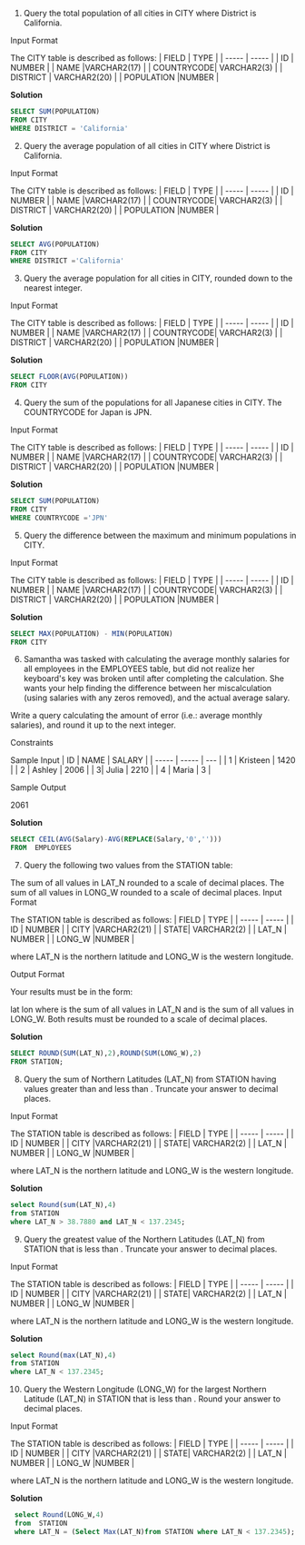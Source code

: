 1) Query the total population of all cities in CITY where District is California.

Input Format

The CITY table is described as follows:
| FIELD | TYPE |
| ----- | ----- |
| ID | NUMBER |
| NAME |VARCHAR2(17) |
| COUNTRYCODE| VARCHAR2(3) |
| DISTRICT | VARCHAR2(20) |
| POPULATION |NUMBER |

**Solution**
```sql
SELECT SUM(POPULATION)
FROM CITY
WHERE DISTRICT = 'California'
```
2) Query the average population of all cities in CITY where District is California.

Input Format

The CITY table is described as follows:
| FIELD | TYPE |
| ----- | ----- |
| ID | NUMBER |
| NAME |VARCHAR2(17) |
| COUNTRYCODE| VARCHAR2(3) |
| DISTRICT | VARCHAR2(20) |
| POPULATION |NUMBER |

**Solution**
```sql
SELECT AVG(POPULATION)
FROM CITY
WHERE DISTRICT ='California'
```


3) Query the average population for all cities in CITY, rounded down to the nearest integer.

Input Format

The CITY table is described as follows:
| FIELD | TYPE |
| ----- | ----- |
| ID | NUMBER |
| NAME |VARCHAR2(17) |
| COUNTRYCODE| VARCHAR2(3) |
| DISTRICT | VARCHAR2(20) |
| POPULATION |NUMBER |

**Solution**
```sql
SELECT FLOOR(AVG(POPULATION))
FROM CITY
```

4) Query the sum of the populations for all Japanese cities in CITY. The COUNTRYCODE for Japan is JPN.

Input Format

The CITY table is described as follows:
| FIELD | TYPE |
| ----- | ----- |
| ID | NUMBER |
| NAME |VARCHAR2(17) |
| COUNTRYCODE| VARCHAR2(3) |
| DISTRICT | VARCHAR2(20) |
| POPULATION |NUMBER |

**Solution**
```sql
SELECT SUM(POPULATION)
FROM CITY
WHERE COUNTRYCODE ='JPN'
```

5) Query the difference between the maximum and minimum populations in CITY.

Input Format

The CITY table is described as follows:
| FIELD | TYPE |
| ----- | ----- |
| ID | NUMBER |
| NAME |VARCHAR2(17) |
| COUNTRYCODE| VARCHAR2(3) |
| DISTRICT | VARCHAR2(20) |
| POPULATION |NUMBER |

**Solution**
```sql
SELECT MAX(POPULATION) - MIN(POPULATION)
FROM CITY
```


6) Samantha was tasked with calculating the average monthly salaries for all employees in the EMPLOYEES table, but did not realize her keyboard's  key was broken until after completing the calculation. She wants your help finding the difference between her miscalculation (using salaries with any zeros removed), and the actual average salary.

Write a query calculating the amount of error (i.e.:  average monthly salaries), and round it up to the next integer.

Constraints

Sample Input
| ID | NAME | SALARY |
| ----- | ----- | --- |
| 1 | Kristeen  | 1420 |
| 2 | Ashley | 2006 |
| 3| Julia | 2210 |
| 4 | Maria | 3 |

Sample Output

2061

**Solution**
```sql
SELECT CEIL(AVG(Salary)-AVG(REPLACE(Salary,'0','')))
FROM  EMPLOYEES
```


7) Query the following two values from the STATION table:

The sum of all values in LAT_N rounded to a scale of  decimal places.
The sum of all values in LONG_W rounded to a scale of  decimal places.
Input Format

The STATION table is described as follows:
| FIELD | TYPE |
| ----- | ----- |
| ID | NUMBER |
| CITY |VARCHAR2(21) |
| STATE| VARCHAR2(2) |
| LAT_N | NUMBER |
| LONG_W |NUMBER |

where LAT_N is the northern latitude and LONG_W is the western longitude.

Output Format

Your results must be in the form:

lat lon
where  is the sum of all values in LAT_N and  is the sum of all values in 
LONG_W. Both results must be rounded to a scale of  decimal places.

**Solution**
```sql
SELECT ROUND(SUM(LAT_N),2),ROUND(SUM(LONG_W),2)
FROM STATION;
```

8) Query the sum of Northern Latitudes (LAT_N) from STATION having values greater than  and less than . Truncate your answer to  decimal places.

Input Format

The STATION table is described as follows:
| FIELD | TYPE |
| ----- | ----- |
| ID | NUMBER |
| CITY |VARCHAR2(21) |
| STATE| VARCHAR2(2) |
| LAT_N | NUMBER |
| LONG_W |NUMBER |

where LAT_N is the northern latitude and LONG_W is the western longitude.


**Solution**
```sql
select Round(sum(LAT_N),4)
from STATION 
where LAT_N > 38.7880 and LAT_N < 137.2345;
```


9) Query the greatest value of the Northern Latitudes (LAT_N) from STATION that is less than . Truncate your answer to  decimal places.

Input Format

The STATION table is described as follows:
| FIELD | TYPE |
| ----- | ----- |
| ID | NUMBER |
| CITY |VARCHAR2(21) |
| STATE| VARCHAR2(2) |
| LAT_N | NUMBER |
| LONG_W |NUMBER |

where LAT_N is the northern latitude and LONG_W is the western longitude.


**Solution**
```sql
select Round(max(LAT_N),4)
from STATION
where LAT_N < 137.2345;
```


10) Query the Western Longitude (LONG_W) for the largest Northern Latitude (LAT_N) in STATION that is less than . Round your answer to  decimal places.

Input Format

The STATION table is described as follows:
| FIELD | TYPE |
| ----- | ----- |
| ID | NUMBER |
| CITY |VARCHAR2(21) |
| STATE| VARCHAR2(2) |
| LAT_N | NUMBER |
| LONG_W |NUMBER |

where LAT_N is the northern latitude and LONG_W is the western longitude.


**Solution**
```sql
 select Round(LONG_W,4)
 from  STATION
 where LAT_N = (Select Max(LAT_N)from STATION where LAT_N < 137.2345);
```

